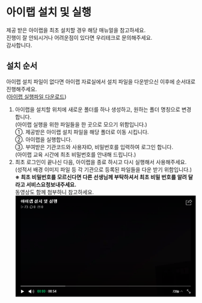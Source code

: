 # 아이랩 설치 및 실행

제공 받은 아이랩을 최초 설치할 경우 해당 매뉴얼을 참고하세요.  
진행이 잘 안되시거나 어려운점이 있다면 우리테크로 문의해주세요.  
감사합니다.

## 설치 순서

아이랩 설치 파일이 없다면 아이랩 자료실에서 설치 파일을 다운받으신 이후에 순서대로 진행해주세요.  
\([아이랩 실행파일 다운로드](https://github.com/wooritech/ilab-user-manual/raw/master/assets/iLabApp.zip)\)  
1. 아이랩을 설치할 위치에 새로운 폴더를 하나 생성하고, 원하는 폴더 명칭으로 변경합니다.  
\(아이랩 실행을 위한 파일들을 한 곳으로 모으기 위함입니다.\)  
①. 제공받은 아이랩 설치 파일을 해당 폴더로 이동 시킵니다.  
②. 아이랩을 실행합니다.  
③. 부여받은 기관코드와 사용자ID, 비밀번호를 입력하여 로그인 합니다.  
\(아이랩 교육 시간에 최초 비밀번호를 안내해 드립니다.\)  
1. 최초 로그인이 끝나신 다음, 아이랩을 종료 하시고 다시 실행해서 사용해주세요.  
\(성적서 배경 이미지 파일 등 각 기관으로 등록된 파일들을 다운 받기 위함입니다.\)  
**※ 최초 비밀번호를 모르신다면 다른 선생님께 부탁하셔서 최초 비밀 번호를 알려 달라고 서비스요청보내주세요.**  
동영상도 함께 첨부하니 참고하세요.  
[![](/assets/000공통기능/설치동영상01.png)](http://serviceapi.nmv.naver.com/flash/convertIframeTag.nhn?vid=820A56D9E287C9EB9D1A6B9438F8028AAF5E&outKey=V126cc34305660a65f77f675b389fa5c322ed114afd78585c3664675b389fa5c322ed&width=544&height=306)